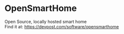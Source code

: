 # OpenSmartHome
 Open Source, locally hosted smart home
 </br>Find it at: https://devpost.com/software/opensmarthome
